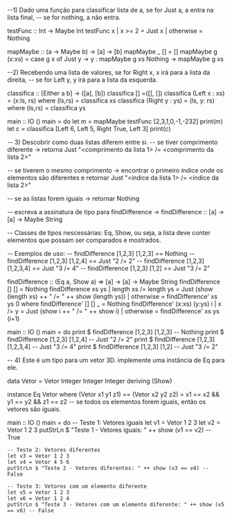 --1) Dado uma função para classificar lista de a, se for Just a, a entra na lista final,
--   se for nothing, a não entra.

testFunc :: Int -> Maybe Int
testFunc x 
  | x >= 2    = Just x
  | otherwise = Nothing       

mapMaybe :: (a -> Maybe b) -> [a] -> [b]
mapMaybe _ [] = []
mapMaybe g (x:xs) = 
  case g x of
    Just y  -> y : mapMaybe g xs
    Nothing -> mapMaybe g xs


--2) Recebendo uma lista de valores, se for Right x, x irá para a lista da direita, 
--   se for Left y, y irá para a lista da esquerda.

classifica :: [Either a b] -> ([a], [b])
classifica [] =([], [])
classifica (Left x : xs) = (x:ls, rs)
    where (ls,rs) = classifica xs
classifica (Right y : ys) = (ls, y: rs)
    where (ls,rs) = classifica ys


main :: IO ()
main =  do
let m = mapMaybe testFunc [2,3,1,0,-1,-232]
print(m)
let c = classifica [Left 6, Left 5, Right True, Left 3]
print(c)

-- 3) Descobrir como duas listas diferem entre si. 
-- se tiver comprimento diferente -> retorna Just "<comprimento da lista 1> /= <comprimento da lista 2>"

-- se tiverem o mesmo comprimento -> encontrar o primeiro índice onde os elementos são diferentes e retornar Just "<índice da lista 1> /= <índice da lista 2>"

-- se as listas forem iguais -> retornar Nothing

-- escreva a assinatura de tipo para findDifference -> findDifference :: [a] -> [a] -> Maybe String

-- Classes de tipos nescessárias: Eq, Show, ou seja, a lista deve conter elementos que possam ser comparados e mostrados.

-- Exemplos de uso:
-- findDifference [1,2,3] [1,2,3] == Nothing
-- findDifference [1,2,3] [1,2,4] == Just "2 /= 2"
-- findDifference [1,2,3] [1,2,3,4] == Just "3 /= 4"
-- findDifference [1,2,3] [1,2] == Just "3 /= 2"

findDifference :: (Eq a, Show a) => [a] -> [a] -> Maybe String
findDifference [] [] = Nothing
findDifference xs ys
    | length xs /= length ys = Just (show (length xs) ++ " /= " ++ show (length ys))
    | otherwise = findDifference' xs ys 0
    where
        findDifference' [] [] _ = Nothing
        findDifference' (x:xs) (y:ys) i
            | x /= y = Just (show i ++ " /= " ++ show i)
            | otherwise = findDifference' xs ys (i+1)
    
main :: IO ()
main = do
    print $ findDifference [1,2,3] [1,2,3] -- Nothing
    print $ findDifference [1,2,3] [1,2,4] -- Just "2 /= 2"
    print $ findDifference [1,2,3] [1,2,3,4] -- Just "3 /= 4"
    print $ findDifference [1,2,3] [1,2] -- Just "3 /= 2"


-- 4) Este é um tipo para um vetor 3D. implemente uma instância de Eq para ele.

data Vetor = Vetor Integer Integer Integer 
    deriving (Show)

instance Eq Vetor where
    (Vetor x1 y1 z1) == (Vetor x2 y2 z2) = x1 == x2 && y1 == y2 && z1 == z2 -- se todos os elementos forem iguais, então os vetores são iguais.

main :: IO ()
main = do
    -- Teste 1: Vetores iguais
    let v1 = Vetor 1 2 3
    let v2 = Vetor 1 2 3
    putStrLn $ "Teste 1 - Vetores iguais: " ++ show (v1 == v2) -- True

    -- Teste 2: Vetores diferentes
    let v3 = Vetor 1 2 3
    let v4 = Vetor 4 5 6
    putStrLn $ "Teste 2 - Vetores diferentes: " ++ show (v3 == v4) -- False

    -- Teste 3: Vetores com um elemento diferente
    let v5 = Vetor 1 2 3
    let v6 = Vetor 1 2 4
    putStrLn $ "Teste 3 - Vetores com um elemento diferente: " ++ show (v5 == v6) -- False
